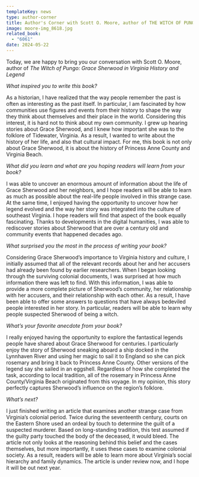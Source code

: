 ```yaml
---
templateKey: news
type: author-corner
title: Author's Corner with Scott O. Moore, author of THE WITCH OF PUNGO
image: moore-img_8618.jpg
related_book:
  - "6061"
date: 2024-05-22
---
```

Today, we are happy to bring you our conversation with Scott O. Moore, author of *The Witch of Pungo: Grace Sherwood in Virginia History and Legend*

*What inspired you to write this book?* 

As a historian, I have realized that the way people remember the past is often as interesting as the past itself.  In particular, I am fascinated by how communities use figures and events from their history to shape the way they think about themselves and their place in the world.  Considering this interest, it is hard not to think about my own community.  I grew up hearing stories about Grace Sherwood, and I knew how important she was to the folklore of Tidewater, Virginia.  As a result, I wanted to write about the history of her life, and also that cultural impact.  For me, this book is not only about Grace Sherwood, it is about the history of Princess Anne County and Virginia Beach.

*What did you learn and what are you hoping readers will learn from your book?* 

I was able to uncover an enormous amount of information about the life of Grace Sherwood and her neighbors, and I hope readers will be able to learn as much as possible about the real-life people involved in this strange case.  At the same time, I enjoyed having the opportunity to uncover how her legend evolved and the way her story was integrated into the culture of southeast Virginia.  I hope readers will find that aspect of the book equally fascinating. Thanks to developments in the digital humanities, I was able to rediscover stories about Sherwood that are over a century old and community events that happened decades ago.  

*What surprised you the most in the process of writing your book?* 

Considering Grace Sherwood’s importance to Virginia history and culture, I initially assumed that all of the relevant records about her and her accusers had already been found by earlier researchers.  When I began looking through the surviving colonial documents, I was surprised at how much information there was left to find.  With this information, I was able to provide a more complete picture of Sherwood’s community, her relationship with her accusers, and their relationship with each other.  As a result, I have been able to offer some answers to questions that have always bedeviled people interested in her story.  In particular, readers will be able to learn why people suspected Sherwood of being a witch.  

*What’s your favorite anecdote from your book?*

I really enjoyed having the opportunity to explore the fantastical legends people have shared about Grace Sherwood for centuries.  I particularly enjoy the story of Sherwood sneaking aboard a ship docked in the Lynnhaven River and using her magic to sail it to England so she can pick rosemary and bring it back to Princess Anne County.  Other versions of the legend say she sailed in an eggshell.  Regardless of how she completed the task, according to local tradition, all of the rosemary in Princess Anne County/Virginia Beach originated from this voyage.  In my opinion, this story perfectly captures Sherwood’s influence on the region’s folklore.

*What’s next?* 

I just finished writing an article that examines another strange case from Virginia’s colonial period.  Twice during the seventeenth century, courts on the Eastern Shore used an ordeal by touch to determine the guilt of a suspected murderer.  Based on long-standing tradition, this test assumed if the guilty party touched the body of the deceased, it would bleed.  The article not only looks at the reasoning behind this belief and the cases themselves, but more importantly, it uses these cases to examine colonial society.  As a result, readers will be able to learn more about Virginia’s social hierarchy and family dynamics.  The article is under review now, and I hope it will be out next year.